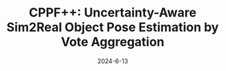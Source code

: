 ---
title: "CPPF++: Uncertainty-Aware Sim2Real Object Pose Estimation by Vote Aggregation"
collection: publications
permalink: /publications/beyondcppf
excerpt: 'Object pose estimation constitutes a critical area within the domain of 3D vision. While contemporary state-of-the-art methods that leverage real-world pose annotations have demonstrated commendable performance, the procurement of such real-world training data incurs substantial costs. This paper focuses on a specific setting wherein only 3D CAD models are utilized as a priori knowledge, devoid of any background or clutter information. We introduce a novel method, CPPF++, designed for sim-to-real pose estimation. This method builds upon the foundational point-pair voting scheme of CPPF, reconceptualizing it through a probabilistic lens. To address the challenge of voting collision, we model voting uncertainty by estimating the probabilistic distribution of each point pair within the canonical space. This approach is further augmented by iterative noise filtering, employed to eradicate votes associated with backgrounds or clutters.
Additionally, we enhance the context provided by each voting unit by introducing $N$-point tuples. In conjunction with this methodological contribution, we present a new category-level pose estimation dataset, DiversePose 300. This dataset is specifically crafted to facilitate a more rigorous evaluation of current state-of-the-art methods, encompassing a broader and more challenging array of real-world scenarios.
Empirical results substantiate the efficacy of our proposed method, revealing a significant reduction in the disparity between simulation and real-world performance. '
date: '2024-6-13'
venue: 'TPAMI'
image: '/images/beyondcppf.jpg'
weight: 500
arxiv: 'https://arxiv.org/abs/2211.13398'
code: 'https://github.com/qq456cvb/CPPF2'
citation: 'You, Y., He, W., Liu, J., Xiong, H., Wang, W., & Lu, C. (2022). CPPF++: Uncertainty-Aware Sim2Real Object Pose Estimation by Vote Aggregation. TPAMI 2024.'
authors: '<b>Yang You</b>, Wenhao He, Jin Liu, Hongkai Xiong, Weiming Wang, Cewu Lu'
---